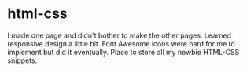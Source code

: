# html-css
I made one page and didn't bother to make the other pages.
Learned responsive design a little bit.
Font Awesome icons were hard for me to implement but did it eventually.
Place to store all my newbie HTML-CSS snippets.

